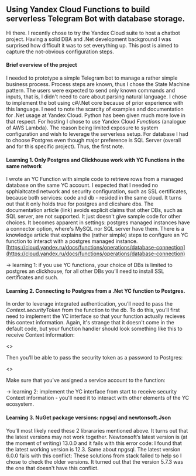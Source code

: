 ## Using Yandex Cloud Functions to build serverless Telegram Bot with database storage.

Hi there. I recently chose to try the Yandex Cloud suite to host a chatbot project. Having a solid DBA and .Net development background I was surprised how difficult it was to set everything up. This post is aimed to capture the not-obvious configuration steps.

#### Brief overview of the project

I needed to prototype a simple Telegram bot to manage a rather simple business process. Process steps are known, thus I chose the State Machine pattern. The users were expected to send only known commands and inputs, that is, I didn't need to care about parsing natural language.
I chose to implement the bot using c#/.Net core because of prior experience with this language. I need to note the scarcity of examples and documentation for .Net usage at Yandex Cloud. Python has been given much more love in that respect.
For hosting I chose to use Yandex Cloud *Functions* (analogue of AWS Lambda). The reason being limited exposure to system configuration and wish to leverage the serverless setup.
For database I had to choose Postgres even though major preference is SQL Server (overall and for this specific project). Thus, the first note.

#### Learning 1. Only Postgres and Clickhouse work with YC Functions in the same network

I wrote an YC Function with simple code to retrieve rows from a managed database on the same YC account. I expected that I needed no spphiaitcated network and security configuration, such as SSL certificates, because both services: code and db - resided in the same cloud.
It turns out that it only holds true for postgres and clicshare dbs. The documentation article (link) avoids explicit claims that other DBs, such as SQL server, are not supported. It just doesn't give sample code for other choices.
It becomes apparent in settings: postgres managed instances have a connector option, where's MySQL nor SQL server have them.
There is a knowledge article that explains the (rather simple) steps to configure an YC function to interact with a postgres managed instance.
[https://cloud.yandex.ru/docs/functions/operations/database-connection](https://cloud.yandex.ru/docs/functions/operations/database-connection)

→ learning 1: if you use YC functions, your choice of DBs is limited to postgres an clickhouse, for all other DBs you’ll need to install SSL certificates and such.

#### Learning 2. Connecting to Postgres from a .Net YC function to Postgres.

In order to leverage integrated authentication, you’ll need to pass the *Context.securityToken* from the function to the db. To do this, you’ll first need to implement the YC interface so that your function actually recieves this context information.
Again, it's strange that it doesn't come in the default code, but your function handler should look something like this to receive Context information:

<>

Then you’ll be able to pass the security token as a password to Postgres:

<>

Make sure that you've assigned a service account to the function:

→ learning 2: implement the YC interface from start to receive security Context information - you'll need it to interact with other elements of the YC ecosystem.

#### Learning 3. NuGet package versions: npgsql and newtonsoft.Json

You’ll most likely need these 2 librararies mentioned above. It turns out that the latest versions may not work together.
Newtonsoft’s latest version is (at the moment of writing) 13.0.0 and it fails with this error code:
I found that the latest working version is 12.3.
Same about npgsql. The latest version 6.0.0 fails with this conflict:
These solutions from stack failed to help so I chose to check the older versions. It turned out that the version 5.7.3 was the one that doesn't have this conflict.
